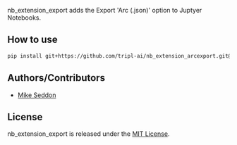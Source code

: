 nb_extension_export adds the Export 'Arc (.json)' option to Juptyer Notebooks.

## How to use

```bash
pip install git+https://github.com/tripl-ai/nb_extension_arcexport.git@0.0.4
```

## Authors/Contributors

- [Mike Seddon](https://github.com/seddonm1)

## License

nb_extension_export is released under the [MIT License](https://opensource.org/licenses/MIT).
